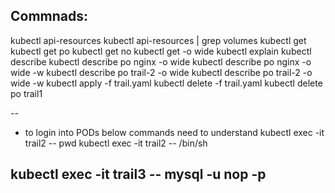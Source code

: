 

Commnads:
---------------

kubectl api-resources
kubectl api-resources | grep volumes
kubectl get <resource-type>
kubectl get po
kubectl get no
kubectl get <resource-type> -o wide
kubectl explain <resource-type>
kubectl describe <resource-type>  <resource-name> 
kubectl describe po nginx -o wide
kubectl describe po nginx -o wide -w
kubectl describe po trail-2 -o wide
kubectl describe po trail-2 -o wide -w
kubectl apply -f trail.yaml
kubectl delete -f trail.yaml
kubectl delete po trail1

--
* to login into PODs below commands need to understand
kubectl exec -it trail2 -- pwd
kubectl exec -it trail2 -- /bin/sh

kubectl exec -it trail3 -- mysql -u nop -p
--

